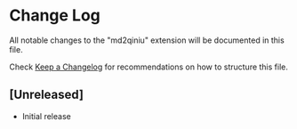 # Change Log

All notable changes to the "md2qiniu" extension will be documented in this file.

Check [Keep a Changelog](http://keepachangelog.com/) for recommendations on how to structure this file.

## [Unreleased]

- Initial release